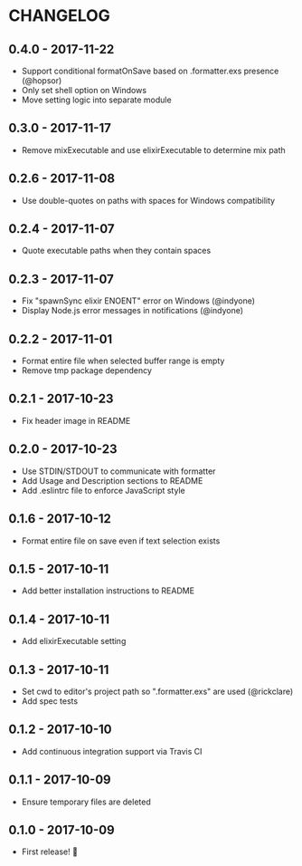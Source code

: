 # CHANGELOG

## 0.4.0 - 2017-11-22

* Support conditional formatOnSave based on .formatter.exs presence (@hopsor)
* Only set shell option on Windows
* Move setting logic into separate module

## 0.3.0 - 2017-11-17

* Remove mixExecutable and use elixirExecutable to determine mix path

## 0.2.6 - 2017-11-08

* Use double-quotes on paths with spaces for Windows compatibility

## 0.2.4 - 2017-11-07

* Quote executable paths when they contain spaces

## 0.2.3 - 2017-11-07

* Fix "spawnSync elixir ENOENT" error on Windows (@indyone)
* Display Node.js error messages in notifications (@indyone)

## 0.2.2 - 2017-11-01

* Format entire file when selected buffer range is empty
* Remove tmp package dependency

## 0.2.1 - 2017-10-23

* Fix header image in README

## 0.2.0 - 2017-10-23

* Use STDIN/STDOUT to communicate with formatter
* Add Usage and Description sections to README
* Add .eslintrc file to enforce JavaScript style

## 0.1.6 - 2017-10-12

* Format entire file on save even if text selection exists

## 0.1.5 - 2017-10-11

* Add better installation instructions to README

## 0.1.4 - 2017-10-11

* Add elixirExecutable setting

## 0.1.3 - 2017-10-11

* Set cwd to editor's project path so ".formatter.exs" are used (@rickclare)
* Add spec tests

## 0.1.2 - 2017-10-10

* Add continuous integration support via Travis CI

## 0.1.1 - 2017-10-09

* Ensure temporary files are deleted

## 0.1.0 - 2017-10-09

* First release! 🎉

